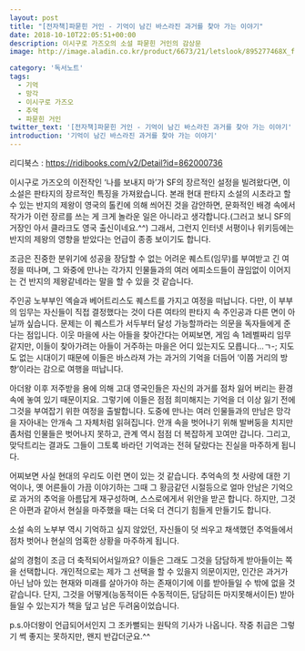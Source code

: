 ```yaml
---
layout: post
title: "[전자책]파묻힌 거인 - 기억이 남긴 바스라진 과거를 찾아 가는 이야기"
date: 2018-10-10T22:05:51+00:00
description: 이시구로 가즈오의 소설 파묻힌 거인의 감상문
image: http://image.aladin.co.kr/product/6673/21/letslook/895277468X_f.jpg

category: '독서노트'  
tags: 
  - 기억
  - 망각
  - 이시구로 가즈오
  - 추억
  - 파묻힌 거인
twitter_text: '[전자책]파묻힌 거인 - 기억이 남긴 바스라진 과거를 찾아 가는 이야기'
introduction: '기억이 남긴 바스라진 과거를 찾아 가는 이야기'
---
```


리디북스 : <https://ridibooks.com/v2/Detail?id=862000736>

이시구로 가즈오의 이전작인 &#8216;나를 보내지 마&#8217;가 SF의 장르적인 설정을 빌려왔다면, 이 소설은 판타지의 장르적인 특징을 가져왔습니다. 본래 현대 판타지 소설의 시초라고 할 수 있는 반지의 제왕이 영국의 톨킨에 의해 씌어진 것을 감안하면, 문화적인 배경 속에서 작가가 이런 장르를 쓰는 게 크게 놀라운 일은 아니라고 생각합니다.(그러고 보니 SF의 거장인 아서 클라크도 영국 출신이네요.^^) 그래서, 그런지 인터넷 서평이나 위키등에는 반지의 제왕의 영향을 받았다는 언급이 종종 보이기도 합니다.

조금은 진중한 분위기에 성공을 장담할 수 없는 어려운 퀘스트(임무)를 부여받고 긴 여정을 떠나며, 그 와중에 만나는 각가지 인물들과의 여러 에피소드들이 끊임없이 이어지는 건 반지의 제왕같네라는 말을 할 수 있을 것 같습니다.

주인공 노부부인 엑슬과 베어트리스도 퀘스트를 가지고 여정을 떠납니다. 다만, 이 부부의 임무는 자신들이 직접 결정했다는 것이 다른 여타의 판타지 속 주인공과 다른 면이 아닐까 싶습니다. 문제는 이 퀘스트가 서두부터 달성 가능할까라는 의문을 독자들에게 준다는 점입니다. 이웃 마을에 사는 아들을 찾아간다는 어찌보면, 게임 속 1레벨짜리 임무같지만, 이들이 찾아가려는 아들이 거주하는 마을은 어디 있는지도 모릅니다&#8230;ㄱ-; 지도도 없는 시대이기 때문에 이들은 바스라져 가는 과거의 기억을 더듬어 &#8216;이쯤 거리의 방향&#8217;이라는 감으로 여행을 떠납니다.

아더왕 이후 저주받을 용에 의해 고대 영국인들은 자신의 과거를 점차 잃어 버리는 환경속에 놓여 있기 때문이지요. 그렇기에 이들은 점점 희미해지는 기억을 더 이상 잃기 전에 그것을 부여잡기 위한 여정을 출발합니다. 도중에 만나는 여러 인물들과의 만남은 망각을 자아내는 안개속 그 자체처럼 읽혀집니다. 안개 속을 벗어나기 위해 발버둥을 치지만 좀처럼 인물들은 벗어나지 못하고, 관계 역시 점점 더 복잡하게 꼬여만 갑니다. 그리고, 맞닥트리는 결과도 그들이 그토록 바라던 기억과는 전혀 달랐다는 진실을 마주하게 됩니다.

어찌보면 사실 현대의 우리도 이런 면이 있는 것 같습니다. 추억속의 첫 사랑에 대한 기억이나, 옛 어른들이 가끔 이야기하는 그때 그 황금같던 시절등으로 얼마 안남은 기억으로 과거의 추억을 아름답게 재구성하며, 스스로에게서 위안을 받곤 합니다. 하지만, 그것은 아편과 같아서 현실을 마주했을 때는 더욱 더 견디기 힘들게 만들기도 합니다. 

소설 속의 노부부 역시 기억하고 싶지 않았던, 자신들이 덧 씌우고 채색했던 추억들에서 점차 벗어나 현실의 엄혹한 상황을 마주하게 됩니다.
  
삶의 경험이 조금 더 축적되어서일까요? 이들은 그래도 그것을 담담하게 받아들이는 쪽을 선택합니다. 개인적으로는 제가 그 선택을 할 수 있을지 의문이지만, 인간은 과거가 아닌 남아 있는 현재와 미래를 살아가야 하는 존재이기에 이를 받아들일 수 밖에 없을 것 같습니다. 단지, 그것을 어떻게(능동적이든 수동적이든, 담담히든 마지못해서이든) 받아들일 수 있는지가 책을 덮고 남은 두려움이었습니다.

p.s.아더왕이 언급되어서인지 그 조카뻘되는 원탁의 기사가 나옵니다. 작중 취급은 그렇기 썩 좋지는 못하지만, 왠지 반갑더군요.^^